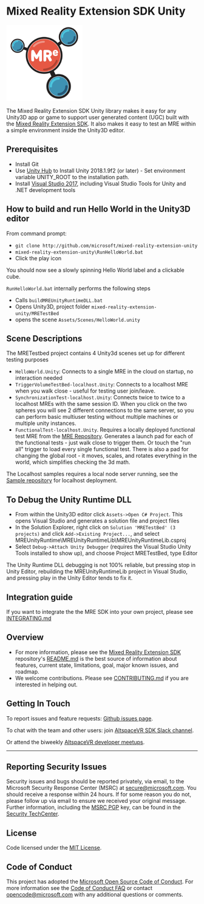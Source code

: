 # Mixed Reality Extension SDK Unity

<img width='200' height='200' 
src='https://github.com/Microsoft/mixed-reality-extension-sdk/blob/master/branding/MRe-RGB.png'/>

The Mixed Reality Extension SDK Unity library makes it easy for any Unity3D app or game to support user generated content (UGC) built with the [Mixed Reality Extension SDK](
https://github.com/Microsoft/mixed-reality-extension-sdk). It also makes it easy to test an MRE within a simple environment inside the Unity3D editor.


## Prerequisites
* Install Git
* Use [Unity Hub](https://store.unity.com/) to Install Unity 2018.1.9f2 (or later) - Set environment variable UNITY_ROOT to the installation path.
* Install [Visual Studio 2017](https://visualstudio.microsoft.com/downloads/), including Visual Studio Tools for Unity and .NET development tools


## How to build and run Hello World in the Unity3D editor
From command prompt:
* `git clone http://github.com/microsoft/mixed-reality-extension-unity`
* `mixed-reality-extension-unity\RunHelloWorld.bat`
* Click the play icon

You should now see a slowly spinning Hello World label and a clickable cube.

`RunHelloWorld.bat` internally performs the following steps
* Calls `buildMREUnityRuntimeDLL.bat`
* Opens Unity3D, project folder `mixed-reality-extension-unity/MRETestBed`
* opens the scene `Assets/Scenes/HelloWorld.unity`



## Scene Descriptions
The MRETestbed project contains 4 Unity3d scenes set up for different testing purposes
* `HelloWorld.Unity`: Connects to a single MRE in the cloud on startup, no interaction needed
* `TriggerVolumeTestBed-localhost.Unity`: Connects to a localhost MRE when you walk close - useful for testing user join/leave.
* `SynchronizationTest-localhost.Unity`: Connects twice to twice to a localhost MREs with the same session ID. When you click on the two spheres you will see 2 different connections to the same server, so you can perform basic multiuser testing without multiple machines or multiple unity instances.
* `FunctionalTest-localhost.Unity`. Requires a locally deployed functional test MRE from the [MRE Repository](https://github.com/Microsoft/mixed-reality-extension-sdk). Generates a launch pad for each of the functional tests - just walk close to trigger them. Or touch the "run all" trigger to load every single functional test. There is also a pad for changing the global root - it moves, scales, and rotates everything in the world, which simplifies checking the 3d math.

The Localhost samples requires a local node server running, see the [Sample repository](
https://github.com/Microsoft/mixed-reality-extension-sdk-samples) for localhost deployment.


## To Debug the Unity Runtime DLL 
* From within the Unity3D editor click `Assets->Open C# Project`. This opens Visual Studio and generates a solution file and project files
* In the Solution Explorer, right click on `Solution 'MRETestBed' (3 projects)` and click `Add->Existing Project...`, and select MREUnityRuntime\MREUnityRuntimeLib\MREUnityRuntimeLib.csproj
* Select `Debug->Attach Unity Debugger` (requires the Visual Studio Unity Tools installed to show up), and choose Project MRETestBed, type Editor

The Unity Runtime DLL debugging is not 100% reliable, but pressing stop in Unity Editor, rebuilding the MREUnityRuntimeLib project in Visual Studio, and pressing play in the Unity Editor tends to fix it.


## Integration guide
If you want to integrate the the MRE SDK into your own project, please see [INTEGRATING.md](INTEGRATING.md)


## Overview
* For more information, please see 
the [Mixed Reality Extension SDK](
https://github.com/Microsoft/mixed-reality-extension-sdk) repository's [README.md](https://github.com/Microsoft/mixed-reality-extension-sdk-unity/blob/master/README.md) is the best source of information about features, current state, limitations, goal, major known issues, and roadmap.
* We welcome contributions. Please see [CONTRIBUTING.md](CONTRIBUTING.md)
if you are interested in helping out.

## Getting In Touch
To report issues and feature requests: [Github issues page](
https://github.com/microsoft/mixed-reality-extension-sdk/issues).

To chat with the team and other users: join [AltspaceVR SDK Slack channel](
http://sdk-slackin.altvr.com/).

Or attend the biweekly [AltspaceVR developer meetups](
https://account.altvr.com/channels/altspacevr).

---
## Reporting Security Issues
Security issues and bugs should be reported privately, via email, to the Microsoft Security
Response Center (MSRC) at [secure@microsoft.com](mailto:secure@microsoft.com). You should
receive a response within 24 hours. If for some reason you do not, please follow up via
email to ensure we received your original message. Further information, including the
[MSRC PGP](https://technet.microsoft.com/en-us/security/dn606155) key, can be found in
the [Security TechCenter](https://technet.microsoft.com/en-us/security/default).


## License
Code licensed under the [MIT License](https://github.com/Microsoft/mixed-reality-extension-sdk-unity/blob/master/LICENSE.txt).


## Code of Conduct
This project has adopted the [Microsoft Open Source Code of Conduct](https://opensource.microsoft.com/codeofconduct/).
For more information see the [Code of Conduct FAQ](https://opensource.microsoft.com/codeofconduct/faq/) or
contact [opencode@microsoft.com](mailto:opencode@microsoft.com) with any additional questions or comments.